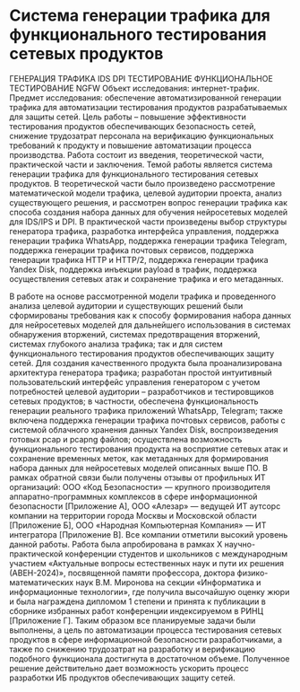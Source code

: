# Система генерации трафика для функционального тестирования сетевых продуктов


ГЕНЕРАЦИЯ ТРАФИКА IDS DPI ТЕСТИРОВАНИЕ ФУНКЦИОНАЛЬНОЕ ТЕСТИРОВАНИЕ NGFW
Объект исследования: интернет-трафик.
Предмет исследования: обеспечение автоматизированной генерации трафика для автоматизации тестирования продуктов разрабатываемых для защиты сетей.
Цель работы – повышение эффективности тестирования продуктов обеспечивающих безопасность сетей, снижение трудозатрат персонала на верификацию функциональных требований к продукту и повышение автоматизации процесса производства.
Работа состоит из введения, теоретической части, практической части и заключения. Темой работы является система генерации трафика для функционального тестирования сетевых продуктов. 
В теоретической части было произведено рассмотрение математической модели трафика, целевой аудитории проекта, анализ существующего решения, и рассмотрен вопрос генерации трафика как способа создания набора данных для обучения нейросетевых моделей для IDS/IPS и DPI.
В практической части произведены выбор структуры генератора трафика, разработка интерфейса управления, поддержка генерации трафика WhatsApp, поддержка генерации трафика Telegram, поддержка генерации трафика почтовых сервисов, поддержка генерации трафика HTTP и HTTP/2, поддержка генерации трафика Yandex Disk, поддержка инъекции payload в трафик, поддержка осуществления сетевых атак и сохранение трафика и его метаданных.


В работе на основе рассмотренной модели трафика и проведенного анализа целевой аудитории и существующих решений были сформированы требования как к способу формирования набора данных для нейросетевых моделей для дальнейшего использования в системах обнаружения вторжений, системах предотвращения вторжений, системах глубокого анализа трафика; так и для систем функционального тестирования продуктов обеспечивающих защиту сетей.
Для создания качественного продукта была проанализирована архитектура генератора трафика; разработан простой интуитивный пользовательский интерфейс управления генератором с учетом потребностей целевой аудитории – разработчиков и тестировщиков сетевых продуктов; в частности, обеспечена функциональность генерации реального трафика приложений WhatsApp, Telegram; также включена поддержка генерации трафика почтовых сервисов, работы с системой облачного хранения данных Yandex Disk, воспроизведения готовых pcap и pcapng файлов; осуществлена возможность функционального тестирования продукта на восприятие сетевых атак и сохранение временных меток, как метаданных для формирования набора данных для нейросетевых моделей описанных выше ПО.
В рамках обратной связи были получены отзывы от профильных ИТ организаций: ООО «Код Безопасности» — крупного производителя аппаратно-программных комплексов в сфере информационной безопасности [Приложение А], ООО «Алезар» — ведущей ИТ аутсорс компании на территории города Москвы и Московской области [Приложение Б], ООО «Народная Компьютерная Компания» — ИТ интегратора [Приложение В]. Все компании отметили высокий уровень данной работы. Работа была апробирована в рамках X научно-практической конференции студентов и школьников с международным участием «Актуальные вопросы естественных наук и пути их решения (АВЕН-2024)», посвященной памяти профессора, доктора физико-математических наук В.М. Миронова на секции «Информатика и информационные технологии», где получила высочайшую оценку жюри и была награждена дипломом 1 степени и принята к публикации в сборнике избранных работ конференции индексируемом в РИНЦ [Приложение Г].
Таким образом все планируемые задачи были выполнены, а цель по автоматизации процесса тестирования сетевых продуктов в сфере информационной безопасности разработчиками, а также по снижению трудозатрат на разработку и верификацию подобного функционала достигнута в достаточном объеме. Полученное решение действительно дает возможность ускорить процесс разработки ИБ продуктов обеспечивающих защиту сетей.
